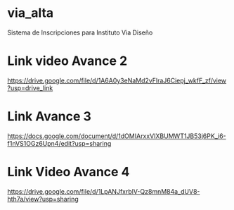# via_alta
Sistema de Inscripciones para Instituto Via Diseño

# Link video Avance 2
https://drive.google.com/file/d/1A6A0y3eNaMd2vFlraJ6Ciepj_wkfF_zf/view?usp=drive_link

# Link Avance 3
https://docs.google.com/document/d/1dOMIArxxVIXBUMWT1JB53j6PK_i6-f1nVS1OGz6Upn4/edit?usp=sharing

# Link Video Avance 4
https://drive.google.com/file/d/1LpANJfxrblV-Qz8mnM84a_dUV8-hth7a/view?usp=sharing
